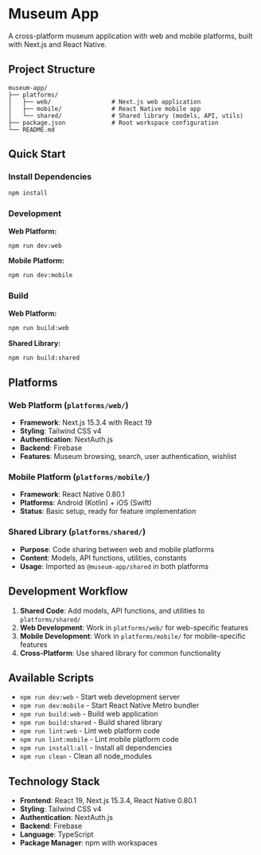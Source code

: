 # Museum App

A cross-platform museum application with web and mobile platforms, built with Next.js and React Native.

## Project Structure

```
museum-app/
├── platforms/
│   ├── web/                 # Next.js web application
│   ├── mobile/              # React Native mobile app
│   └── shared/              # Shared library (models, API, utils)
├── package.json             # Root workspace configuration
└── README.md
```

## Quick Start

### Install Dependencies
```bash
npm install
```

### Development

**Web Platform:**
```bash
npm run dev:web
```

**Mobile Platform:**
```bash
npm run dev:mobile
```

### Build

**Web Platform:**
```bash
npm run build:web
```

**Shared Library:**
```bash
npm run build:shared
```

## Platforms

### Web Platform (`platforms/web/`)
- **Framework**: Next.js 15.3.4 with React 19
- **Styling**: Tailwind CSS v4
- **Authentication**: NextAuth.js
- **Backend**: Firebase
- **Features**: Museum browsing, search, user authentication, wishlist

### Mobile Platform (`platforms/mobile/`)
- **Framework**: React Native 0.80.1
- **Platforms**: Android (Kotlin) + iOS (Swift)
- **Status**: Basic setup, ready for feature implementation

### Shared Library (`platforms/shared/`)
- **Purpose**: Code sharing between web and mobile platforms
- **Content**: Models, API functions, utilities, constants
- **Usage**: Imported as `@museum-app/shared` in both platforms

## Development Workflow

1. **Shared Code**: Add models, API functions, and utilities to `platforms/shared/`
2. **Web Development**: Work in `platforms/web/` for web-specific features
3. **Mobile Development**: Work in `platforms/mobile/` for mobile-specific features
4. **Cross-Platform**: Use shared library for common functionality

## Available Scripts

- `npm run dev:web` - Start web development server
- `npm run dev:mobile` - Start React Native Metro bundler
- `npm run build:web` - Build web application
- `npm run build:shared` - Build shared library
- `npm run lint:web` - Lint web platform code
- `npm run lint:mobile` - Lint mobile platform code
- `npm run install:all` - Install all dependencies
- `npm run clean` - Clean all node_modules

## Technology Stack

- **Frontend**: React 19, Next.js 15.3.4, React Native 0.80.1
- **Styling**: Tailwind CSS v4
- **Authentication**: NextAuth.js
- **Backend**: Firebase
- **Language**: TypeScript
- **Package Manager**: npm with workspaces
